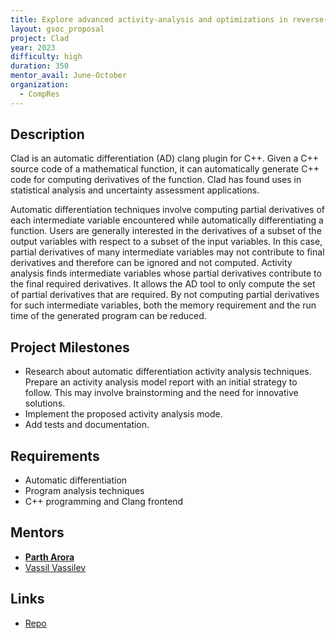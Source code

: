 ```yaml
---
title: Explore advanced activity-analysis and optimizations in reverse-mode automatic differentiation.
layout: gsoc_proposal
project: Clad
year: 2023
difficulty: high
duration: 350
mentor_avail: June-October
organization:
  - CompRes
---
```


## Description

Clad is an automatic differentiation (AD) clang plugin for C++. Given a C++ source code of a mathematical function, it can automatically generate C++ code for computing derivatives of the function. Clad has found uses in statistical analysis and uncertainty assessment applications.

Automatic differentiation techniques involve computing partial derivatives of each intermediate variable encountered while automatically differentiating a function. Users are generally interested in the derivatives of a subset of the output variables with respect to a subset of the input variables. In this case, partial derivatives of many intermediate variables may not contribute to final derivatives and therefore can be ignored and not computed. Activity analysis finds intermediate variables whose partial derivatives contribute to the final required derivatives. It allows the AD tool to only compute the set of partial derivatives that are required. By not computing partial derivatives for such intermediate variables, both the memory requirement and the run time of the generated program can be reduced.

## Project Milestones

* Research about automatic differentiation activity analysis techniques. Prepare an activity analysis model report with an initial strategy to follow. This may involve brainstorming and the need for innovative solutions.
* Implement the proposed activity analysis mode.
* Add tests and documentation.

## Requirements

* Automatic differentiation
* Program analysis techniques
* C++ programming and Clang frontend

## Mentors
* **[Parth Arora](mailto:partharora99160808@gmail.com)**
* [Vassil Vassilev](mailto:vvasilev@cern.ch)

## Links
* [Repo](https://github.com/vgvassilev/clad)
